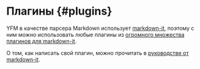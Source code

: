 # Плагины {#plugins}

YFM в качестве парсера Markdown использует [markdown-it](https://www.npmjs.com/package/markdown-it), поэтому с ним можно использовать любые плагины из [огромного множества плагинов для markdown-it](https://www.npmjs.org/browse/keyword/markdown-it-plugin).

О том, как написать свой плагин, можно прочитать в [руководстве от markdown-it](https://github.com/markdown-it/markdown-it/tree/master/docs).
